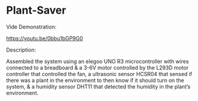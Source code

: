 # Plant-Saver
Vide Demonstration:

https://youtu.be/0bbu1bGP9G0

Description:

Assembled the system using an elegoo UNO R3 microcontroller with wires connected to a breadboard & a 3-6V motor controlled by the L293D motor controller that controlled the fan, a ultrasonic sensor HCSR04 that sensed if there was a plant in the environment to then know if it should turn on the system, & a humidity sensor DHT11 that detected the humidity in the plant’s environment.

